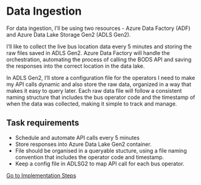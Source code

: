 # Data Ingestion

For data ingestion, I’ll be using two resources - Azure Data Factory (ADF) and Azure Data Lake Storage Gen2 (ADLS Gen2).

I’ll like to collect the live bus location data every 5 minutes and storing the raw files saved in ADLS Gen2. Azure Data Factory will handle the orchestration, automating the process of calling the BODS API and saving the responses into the correct location in the data lake.

In ADLS Gen2, I’ll store a configuration file for the operators I need to make my API calls dynamic and also store the raw data, organized in a way that makes it easy to query later. Each raw data file will follow a consistent naming structure that includes the bus operator code and the timestamp of when the data was collected, making it simple to track and manage.

## Task requirements
- Schedule and automate API calls every 5 minutes
- Store responses into Azure Data Lake Gen2 container.
- File should be organised in a queryable stucture, using a file naming convention that includes the operator code and timestamp.
- Keep a config file in ADLSG2 to map API call for each bus operator.



[ Go to Implementation Steps](https://github.com/adekolaolat/bods-liverpool-azure-data-engineering/blob/main/README.md#implementation-steps)